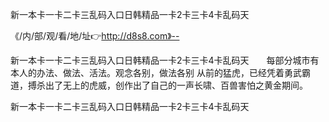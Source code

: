 新一本卡一卡二卡三乱码入口日韩精品一卡2卡三卡4卡乱码天

《/内/部/观/看/地/址👉http://d8s8.com》--

新一本卡一卡二卡三乱码入口日韩精品一卡2卡三卡4卡乱码天　　每部分城市有本人的办法、做法、活法。观念各别，做法各别
从前的猛虎，已经凭着勇武霸道，搏杀出了无上的虎威，创作出了自己的一声长啸、百兽害怕之黄金期间。





新一本卡一卡二卡三乱码入口日韩精品一卡2卡三卡4卡乱码天
